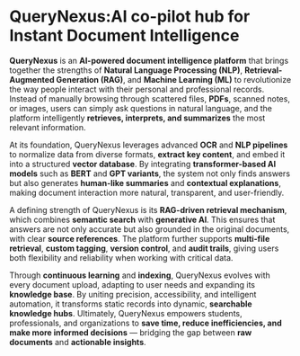 # QueryNexus:AI co-pilot hub for Instant Document Intelligence

**QueryNexus** is an **AI-powered document intelligence platform** that brings together the strengths of **Natural Language Processing (NLP)**, **Retrieval-Augmented Generation (RAG)**, and **Machine Learning (ML)** to revolutionize the way people interact with their personal and professional records. Instead of manually browsing through scattered files, **PDFs**, scanned notes, or images, users can simply ask questions in natural language, and the platform intelligently **retrieves, interprets, and summarizes** the most relevant information.

At its foundation, QueryNexus leverages advanced **OCR** and **NLP pipelines** to normalize data from diverse formats, **extract key content**, and embed it into a structured **vector database**. By integrating **transformer-based AI models** such as **BERT** and **GPT variants**, the system not only finds answers but also generates **human-like summaries** and **contextual explanations**, making document interaction more natural, transparent, and user-friendly.

A defining strength of QueryNexus is its **RAG-driven retrieval mechanism**, which combines **semantic search** with **generative AI**. This ensures that answers are not only accurate but also grounded in the original documents, with clear **source references**. The platform further supports **multi-file retrieval**, **custom tagging**, **version control**, and **audit trails**, giving users both flexibility and reliability when working with critical data.

Through **continuous learning** and **indexing**, QueryNexus evolves with every document upload, adapting to user needs and expanding its **knowledge base**. By uniting precision, accessibility, and intelligent automation, it transforms static records into dynamic, **searchable knowledge hubs**. Ultimately, QueryNexus empowers students, professionals, and organizations to **save time, reduce inefficiencies, and make more informed decisions** — bridging the gap between **raw documents** and **actionable insights**.




